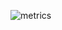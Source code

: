 ![metrics](https://metrics.lecoq.io/haseul?template=classic&config.timezone=Asia%2FSingapore)

<!--- <img src="https://i.imgur.com/3BVx67n.gif" width="150"/> -->

<!--- ![ViewCount](https://views.whatilearened.today/views/github/heizes/views.svg?cache=remove) -->
